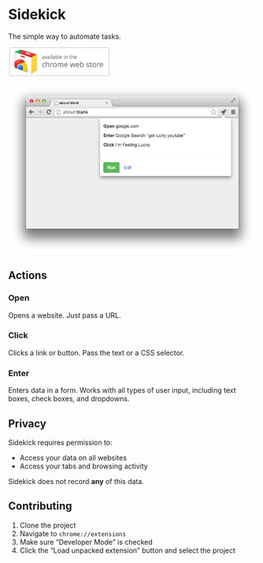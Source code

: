 # Sidekick

The simple way to automate tasks.

[![Add to Google Chrome](images/store.png)](https://chrome.google.com/webstore/detail/sidekick/dmikmdobaidjjcifnjachfbaldokdhal)

![Screenshot](images/screenshot.png)

## Actions

### Open

Opens a website. Just pass a URL.

### Click

Clicks a link or button.  Pass the text or a CSS selector.

### Enter

Enters data in a form.  Works with all types of user input, including text boxes, check boxes, and dropdowns.

## Privacy

Sidekick requires permission to:

- Access your data on all websites
- Access your tabs and browsing activity

Sidekick does not record **any** of this data.

## Contributing

1. Clone the project
2. Navigate to `chrome://extensions`
3. Make sure “Developer Mode” is checked
4. Click the “Load unpacked extension” button and select the project
